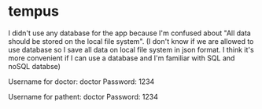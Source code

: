 # tempus

I didn't use any database for the app because I'm confused about "All data should be stored on the local file system".
(I don't know if we are allowed to use database so I save all data on local file system in json format.
 I think it's more convenient if I can use a database and I'm familiar with SQL and noSQL databse)
 
 Username for doctor: doctor 
 Password: 1234
 
 Username for pathent: doctor 
 Password: 1234


